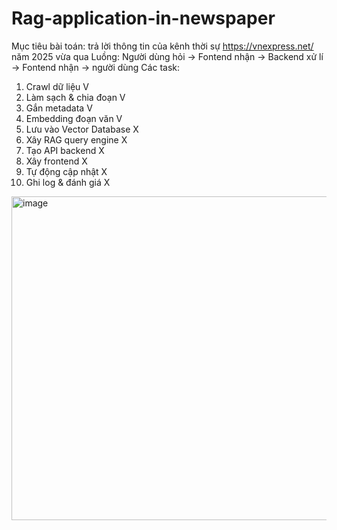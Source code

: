 # Rag-application-in-newspaper
Mục tiêu bài toán: trả lời thông tin của kênh thời sự https://vnexpress.net/ năm 2025 vừa qua
Luồng: Người dùng hỏi -> Fontend nhận -> Backend xử lí -> Fontend nhận -> người dùng
Các task: 
1. Crawl dữ liệu                   V
2. Làm sạch & chia đoạn            V
3. Gắn metadata                    V
4. Embedding đoạn văn              V
5. Lưu vào Vector Database         X
6. Xây RAG query engine            X
7. Tạo API backend                 X
8. Xây frontend                    X
9. Tự động cập nhật                X
10. Ghi log & đánh giá             X

<img width="1216" height="518" alt="image" src="https://github.com/user-attachments/assets/01699940-8193-4069-848c-ad4b621afd3e" />
